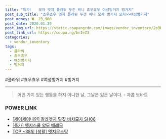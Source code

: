 ```yaml
--- 
title: "특가!   모자 엣지 플라워 두건 비니 쵸우쵸우 여성벙거지 벙거지" 
post_sub_title: "쵸우쵸우 엣지 플라워 두건 비니 모자 벙거지 모자>>여성벙거지" 
post_money: ₩. 23,900 
post_date: 2020.01.29 
post_img_url: https://static.coupangcdn.com/image/vendor_inventory/2e9b/af692527413cada36525bc08cb5d084488efbf7618ec3039681f9b763c7f.jpg 
post_link_url: https://coupa.ng/bnIeZ3 
categories: 
  - vendor_inventory 
tags: 
  - 플라워 
  - 쵸우쵸우 
  - 여성벙거지 
  - 벙거지 
--- 
```

  #플라워 #쵸우쵸우 #여성벙거지 #벙거지 
<hr> 

> 어떤 가치 있는 행동을 하지 아니한 날, 그날은 잃은 날이다. - 자콥 보바트 


### POWER LINK

* <a href="https://blog.naver.com/fasyy4321/221788924045" target="_blank">[제이제이나인] 칼라엣지 밀짚 비치모자 SH06</a>
* <a href="https://blog.naver.com/an0733/221788391712" target="_blank">[특가] 엣지스쿨 양모 베레모</a>
* <a href="https://blog.naver.com/fasyy4321/221783980803" target="_blank"> TOP ~38위 [생활] 엣지무스탕</a>
